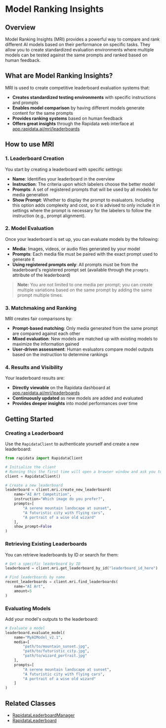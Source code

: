 # Model Ranking Insights

## Overview

Model Ranking Insights (MRI) provides a powerful way to compare and rank different AI models based on their performance on specific tasks. They allow you to create standardized evaluation environments where multiple models can be tested against the same prompts and ranked based on human feedback.

## What are Model Ranking Insights?

MRI is used to create competitive leaderboard evaluation systems that:

- **Creates standardized testing environments** with specific instructions and prompts
- **Enables model comparison** by having different models generate content for the same prompts
- **Provides ranking systems** based on human feedback
- **Offers great insights** through the Rapidata web interface at [app.rapidata.ai/mri/leaderboards](https://app.rapidata.ai/mri/leaderboards)

## How to use MRI

### 1. Leaderboard Creation
You start by creating a leaderboard with specific settings:

- **Name**: Identifies your leaderboard in the overview
- **Instruction**: The criteria upon which labelers choose the better model
- **Prompts**: A set of registered prompts that will be used by all models for media generation
- **Show Prompt**: Whether to display the prompt to evaluators. Including this option adds complexity and cost, so it is advised to only include it in settings where the prompt is necessary for the labelers to follow the instruction (e.g., prompt alignment).

### 2. Model Evaluation
Once your leaderboard is set up, you can evaluate models by the following:

- **Media**: Images, videos, or audio files generated by your model
- **Prompts**: Each media file must be paired with the exact prompt used to generate it
- **Using registered prompts only**: All prompts must be from the leaderboard's registered prompt set (available through the `prompts` attribute of the leaderboard)

> **Note:** You are not limited to one media per prompt; you can create multiple variations based on the same prompt by adding the same prompt multiple times.

### 3. Matchmaking and Ranking
MRI creates fair comparisons by:

- **Prompt-based matching**: Only media generated from the same prompt are compared against each other
- **Mixed evaluation**: New models are matched up with existing models to maximize the information gained
- **User-driven assessment**: Human evaluators compare model outputs based on the instruction to determine rankings

### 4. Results and Visibility
Your leaderboard results are:

- **Directly viewable** on the Rapidata dashboard at [app.rapidata.ai/mri/leaderboards](https://app.rapidata.ai/mri/leaderboards)
- **Continuously updated** as new models are added and evaluated
- **Provides deeper insights** into model performances over time

## Getting Started

### Creating a Leaderboard

Use the `RapidataClient` to authenticate yourself and create a new leaderboard:

```python
from rapidata import RapidataClient

# Initialize the client
# Running this the first time will open a browser window and ask you to login
client = RapidataClient() 

# Create a new leaderboard
leaderboard = client.mri.create_new_leaderboard(
    name="AI Art Competition",
    instruction="Which image do you prefer?",
    prompts=[
        "A serene mountain landscape at sunset",
        "A futuristic city with flying cars",
        "A portrait of a wise old wizard"
    ],
    show_prompt=False
)
```

### Retrieving Existing Leaderboards

You can retrieve leaderboards by ID or search for them:

```python
# Get a specific leaderboard by ID
leaderboard = client.mri.get_leaderboard_by_id("leaderboard_id_here")

# Find leaderboards by name
recent_leaderboards = client.mri.find_leaderboards(
    name="AI Art",
    amount=5
)
```

### Evaluating Models

Add your model's outputs to the leaderboard:

```python
# Evaluate a model
leaderboard.evaluate_model(
    name="MyAIModel_v2.1",
    media=[
        "path/to/mountain_sunset.jpg",
        "path/to/futuristic_city.jpg", 
        "path/to/wizard_portrait.jpg"
    ],
    prompts=[
        "A serene mountain landscape at sunset",
        "A futuristic city with flying cars",
        "A portrait of a wise old wizard"
    ]
)
```

## Related Classes
- [RapidataLeaderboardManager](/reference/rapidata/rapidata_client/leaderboard/rapidata_leaderboard_manager/)
- [RapidataLeaderboard](/reference/rapidata/rapidata_client/leaderboard/rapidata_leaderboard/)


